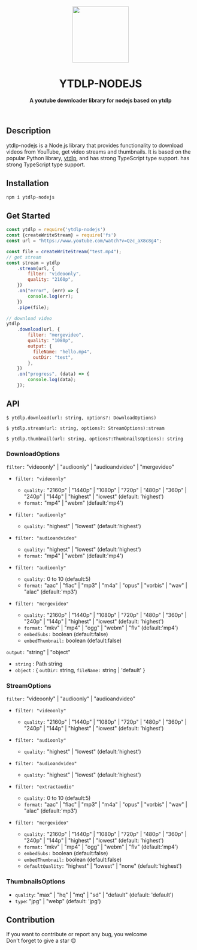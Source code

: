 <br>
<p align="center">
  <img width="150" src="https://github.com/iqbal-rashed/ytdlp-nodejs/raw/main/logo.png">
</p>
<h1 align="center"> YTDLP-NODEJS </h1>
<p align="center">
  <b >A youtube downloader library for nodejs based on ytdlp</b>
</p>

<br>

## Description

ytdlp-nodejs is a Node.js library that provides functionality to download videos from YouTube, get video streams and thumbnails. It is based on the popular Python library, [ytdlp](https://github.com/yt-dlp/yt-dlp), and has strong TypeScript type support.
has strong TypeScript type support.


## Installation

```bash
npm i ytdlp-nodejs
```


## Get Started
```javascript
const ytdlp = require('ytdlp-nodejs')
const {createWriteStream} = require('fs')
const url = "https://www.youtube.com/watch?v=Qzc_aX8c8g4";

const file = createWriteStream("test.mp4");
// get stream
const stream = ytdlp
    .stream(url, {
        filter: "videoonly",
        quality: "2160p",
    })
    .on("error", (err) => {
        console.log(err);
    })
    .pipe(file);

// download video
ytdlp
    .download(url, {
        filter: "mergevideo",
        quality: "1080p",
        output: {
          fileName: "hello.mp4",
          outDir: "test",
        },
    })
    .on("progress", (data) => {
        console.log(data);
    });
```

## API


`$ ytdlp.download(url: string, options?: DownloadOptions)`
<br>

`$ ytdlp.stream(url: string, options?: StreamOptions):stream`
<br>

`$ ytdlp.thumbnail(url: string, options?:ThumbnailsOptions): string`
<br>


### DownloadOptions
`filter:` "videoonly" | "audioonly" | "audioandvideo" | "mergevideo"
* `filter: "videoonly"` 
  *  `quality:` "2160p" |
    "1440p" |
    "1080p" |
    "720p" |
    "480p" |
    "360p" |
    "240p" |
    "144p" |
    "highest" |
    "lowest" (default: 'highest')
  * `format:` "mp4"  | "webm" (default:'mp4')

* `filter: "audioonly"` 
  *  `quality:` "highest" | "lowest" (default:'highest')

* `filter: "audioandvideo"` 
  * `quality:` "highest" | "lowest" (default:'highest')
  * `format:` "mp4"  | "webm" (default:'mp4')

* `filter: "audioonly"` 
  * `quality:` 0 to 10 (default:5)
  * `format:` "aac" | "flac" | "mp3" | "m4a" | "opus" | "vorbis" | "wav" | "alac" (default:'mp3')

* `filter: "mergevideo"` 
  *  `quality:` "2160p" |
    "1440p" |
    "1080p" |
    "720p" |
    "480p" |
    "360p" |
    "240p" |
    "144p" |
    "highest" |
    "lowest" (default: 'highest')
  * `format:` "mkv" | "mp4" | "ogg" | "webm" | "flv" (default:'mp4')
  * `embedSubs:` boolean (default:false)
  * `embedThumbnail:` boolean (default:false)

`output:` "string" | "object"
  * `string` : Path string
  * `object` : { `outDir:` string, `fileName:` string | 'default' }


### StreamOptions
`filter:` "videoonly" | "audioonly" | "audioandvideo" 
* `filter: "videoonly"` 
  *  `quality:` "2160p" |
    "1440p" |
    "1080p" |
    "720p" |
    "480p" |
    "360p" |
    "240p" |
    "144p" |
    "highest" |
    "lowest" (default: 'highest')

* `filter: "audioonly"` 
  *  `quality:` "highest" | "lowest" (default:'highest')

* `filter: "audioandvideo"` 
  * `quality:` "highest" | "lowest" (default:'highest')

* `filter: "extractaudio"` 
  * `quality:` 0 to 10 (default:5)
  * `format:` "aac" | "flac" | "mp3" | "m4a" | "opus" | "vorbis" | "wav" | "alac" (default:'mp3')

* `filter: "mergevideo"` 
  *  `quality:` "2160p" |
    "1440p" |
    "1080p" |
    "720p" |
    "480p" |
    "360p" |
    "240p" |
    "144p" |
    "highest" |
    "lowest" (default: 'highest')
  * `format:` "mkv" | "mp4" | "ogg" | "webm" | "flv" (default:'mp4')
  * `embedSubs:` boolean (default:false)
  * `embedThumbnail:` boolean (default:false)
  * `defaultQuality:` "highest" | "lowest" | "none" (default:'highest')

### ThumbnailsOptions
* `quality`: "max" | "hq" | "mq" | "sd" | "default" (default: 'default')
* `type`: "jpg" | "webp" (default: 'jpg')





## Contribution
If you want to contribute or report any bug, you welcome
<br>
Don't forget to give a star 😍
